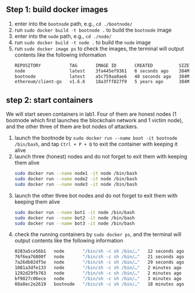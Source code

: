 ## Step 1: build docker images
1. enter into the `bootnode` path, e.g., `cd ./bootnode/`
2. run `sudo docker build -t bootnode .` to build the `bootnode` image
3. enter into the `node` path, e.g., `cd ./node/`
4. run `sudo docker build -t node .` to build the `node` image
5. run `sudo docker image ps` to check the images, the terminal will output contents like the following information
   ```sh
   REPOSITORY           TAG       IMAGE ID       CREATED          SIZE
   node                 latest    3fa445ef9361   6 seconds ago    384MB
   bootnode             latest    a5c759aa8ae6   48 seconds ago   384MB
   ethereum/client-go   v1.6.6    18a3fff827f9   5 years ago      384MB
   ```

## step 2: start containers
We will start seven containers in lab1. Four of them are honest nodes (1 bootnode which first launches the blockchain network and 1 victim node), and the other three of them are bot nodes of attackers.
1. launch the bootnode by `sudo docker run --name boot -it bootnode /bin/bash`, and tap `Ctrl + P + Q` to exit the container with keeping it alive
2. launch three (honest) nodes and do not forget to exit them with keeping them alive
   ```sh
   sudo docker run --name node1 -it node /bin/bash
   sudo docker run --name node2 -it node /bin/bash
   sudo docker run --name node3 -it node /bin/bash
   ```
3. launch the other three bot nodes and do not forget to exit them with keeping them alive
   ```sh
   sudo docker run --name bot1 -it node /bin/bash
   sudo docker run --name bot2 -it node /bin/bash
   sudo docker run --name bot3 -it node /bin/bash
   ```
4. check the running containers by `sudo docker ps`, and the terminal will output contents like the following information
   ```sh
   0283a5ce56b1   node       "/bin/sh -c sh /bin/…"   12 seconds ago   Up 11 seconds   8545/tcp, 30303/tcp, 30303/udp   bot3
   76f6ea76800f   node       "/bin/sh -c sh /bin/…"   21 seconds ago   Up 20 seconds   8545/tcp, 30303/tcp, 30303/udp   bot2
   7a26db02df5e   node       "/bin/sh -c sh /bin/…"   29 seconds ago   Up 28 seconds   8545/tcp, 30303/tcp, 30303/udp   bot1
   1081a3dfe133   node       "/bin/sh -c sh /bin/…"   2 minutes ago    Up 2 minutes    8545/tcp, 30303/tcp, 30303/udp   node3
   1292d29fb763   node       "/bin/sh -c sh /bin/…"   2 minutes ago    Up 2 minutes    8545/tcp, 30303/tcp, 30303/udp   node2
   bf9027c06ece   node       "/bin/sh -c sh /bin/…"   3 minutes ago    Up 3 minutes    8545/tcp, 30303/tcp, 30303/udp   node1
   08a8ec2e2619   bootnode   "/bin/sh -c sh /bin/…"   18 minutes ago   Up 18 minutes   8545/tcp, 30303/tcp, 30303/udp   boot
   ```